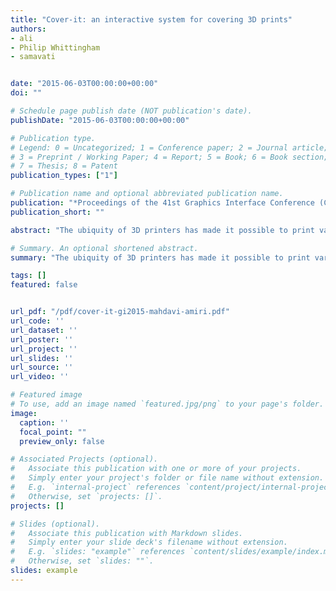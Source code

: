 ```yaml
---
title: "Cover-it: an interactive system for covering 3D prints"
authors:
- ali
- Philip Whittingham
- samavati


date: "2015-06-03T00:00:00+00:00"
doi: ""

# Schedule page publish date (NOT publication's date).
publishDate: "2015-06-03T00:00:00+00:00"

# Publication type.
# Legend: 0 = Uncategorized; 1 = Conference paper; 2 = Journal article;
# 3 = Preprint / Working Paper; 4 = Report; 5 = Book; 6 = Book section;
# 7 = Thesis; 8 = Patent
publication_types: ["1"]

# Publication name and optional abbreviated publication name.
publication: "*Proceedings of the 41st Graphics Interface Conference (Canadian Information Processing Society)*"
publication_short: ""

abstract: "The ubiquity of 3D printers has made it possible to print various types of objects, from toys to mechanical objects. However, most available 3D printers are single or double colors. Even printers that can produce objects with multiple colors do not offer the ability to cover the object with a desired material, such as a piece of cloth or fur. In this paper, we propose a system that produces simple 2D patches that can be used as a reference for cutting material to cover the 3D printed object. The system allows for user interactions to correct and modify the patches, and provides guidelines on how to wrap the printed object via small curves illustrating the patch boundaries etched on the printed object as well as an animation showing how the 2D patches should be folded together. To avoid wasting materials, a heuristics method is also employed to pack 2D patches in the layout. To compensate the effect of inflation resulted from …"

# Summary. An optional shortened abstract.
summary: "The ubiquity of 3D printers has made it possible to print various types of objects, from toys to mechanical objects. However, most available 3D printers are single or double colors. Even printers that can produce objects with multiple colors do not offer the ability to cover the object with a desired material, such as a piece of cloth or fur. In this paper, we propose a system that produces simple 2D patches that can be used as a reference for cutting material to cover the 3D printed object. The..."

tags: []
featured: false


url_pdf: "/pdf/cover-it-gi2015-mahdavi-amiri.pdf"
url_code: ''
url_dataset: ''
url_poster: ''
url_project: ''
url_slides: ''
url_source: ''
url_video: ''

# Featured image
# To use, add an image named `featured.jpg/png` to your page's folder. 
image:
  caption: ''
  focal_point: ""
  preview_only: false

# Associated Projects (optional).
#   Associate this publication with one or more of your projects.
#   Simply enter your project's folder or file name without extension.
#   E.g. `internal-project` references `content/project/internal-project/index.md`.
#   Otherwise, set `projects: []`.
projects: []

# Slides (optional).
#   Associate this publication with Markdown slides.
#   Simply enter your slide deck's filename without extension.
#   E.g. `slides: "example"` references `content/slides/example/index.md`.
#   Otherwise, set `slides: ""`.
slides: example
---
```

